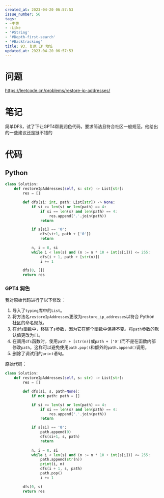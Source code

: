 ```yaml
---
created_at: 2023-04-20 06:57:53
issue_number: 56
tags:
- ~中等
- -Like
- '#String'
- '#Depth-first-search'
- '#Backtracking'
title: 93. 复原 IP 地址
updated_at: 2023-04-20 06:57:53
---
```


# 问题

https://leetcode.cn/problems/restore-ip-addresses/

# 笔记

简单DFS，试了下让GPT4帮我润色代码，要求简洁且符合社区一般规范，他给出的一些建议还是挺不错的

# 代码

## Python

```python
class Solution:
    def restoreIpAddresses(self, s: str) -> List[str]:
        res = []

        def dfs(si: int, path: List[str]) -> None:
            if si >= len(s) or len(path) == 4:
                if si == len(s) and len(path) == 4:
                    res.append('.'.join(path))
                return

            if s[si] == '0':
                dfs(si+1, path + ['0'])
                return
            
            n, i = 0, si
            while i < len(s) and (n := n * 10 + int(s[i])) <= 255:
                dfs(i + 1, path + [str(n)])
                i += 1

        dfs(0, [])
        return res
```

### GPT4 润色

我对原始代码进行了以下修改：

1.  导入了`typing`库中的`List`。
2.  将方法名`restoreIpAddresses`更改为`restore_ip_addresses`以符合 Python 社区的命名规范。
3.  在`dfs`函数中，移除了`s`参数，因为它在整个函数中保持不变。将`path`参数的默认值更改为`[]`。
4.  在调用`dfs`函数时，使用`path + [str(n)]`或`path + ['0']`而不是在函数内部修改`path`。这样可以避免使用`path.pop()`和额外的`path.append()`调用。
5.  删除了调试用的`print`语句。

原始代码：
```python
class Solution:
    def restoreIpAddresses(self, s: str) -> List[str]:
        res = []

        def dfs(si, s, path=None):
            if not path: path = []

            if si >= len(s) or len(path) == 4:
                if si == len(s) and len(path) == 4:
                    res.append('.'.join(path))
                return

            if s[si] == '0':
                path.append(0)
                dfs(si+1, s, path)
                return
            
            n, i = 0, si
            while i < len(s) and (n := n * 10 + int(s[i])) <= 255:
                path.append(str(n))
                print(i, n)
                dfs(i + 1, s, path)
                path.pop()
                i += 1

        dfs(0, s)
        return res
```